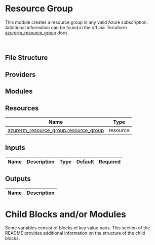 # Resource Group

This module creates a resource group in any valid Azure subscription.  Additional information can be found in the official Terraform [azurerm_resource_group](https://registry.terraform.io/providers/hashicorp/azurerm/latest/docs/resources/resource_group) docs.

<br/>

<!-- BEGIN_TF_DOCS -->
## File Structure

## Providers

## Modules

## Resources

| Name | Type |
|------|------|
| [azurerm_resource_group.resource_group](https://registry.terraform.io/providers/hashicorp/azurerm/latest/docs/resources/resource_group) | resource |

## Inputs

| Name | Description | Type | Default | Required |
|------|-------------|------|---------|:--------:|


## Outputs

| Name | Description |
|------|-------------|


# Child Blocks and/or Modules

Some variables consist of blocks of key value pairs. This section of the README provides additional information on the structure of the child blocks.

<br />

<!-- END_TF_DOCS -->
